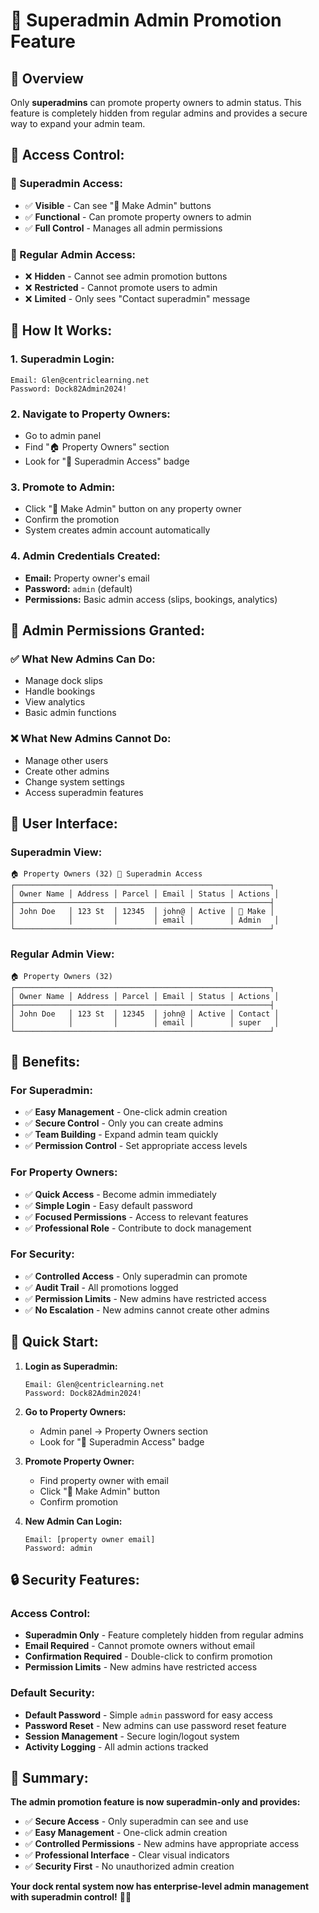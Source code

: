 # 👑 **Superadmin Admin Promotion Feature**

## 🎯 **Overview**

Only **superadmins** can promote property owners to admin status. This feature is completely hidden from regular admins and provides a secure way to expand your admin team.

## 🔐 **Access Control:**

### **👑 Superadmin Access:**
- ✅ **Visible** - Can see "👑 Make Admin" buttons
- ✅ **Functional** - Can promote property owners to admin
- ✅ **Full Control** - Manages all admin permissions

### **🔧 Regular Admin Access:**
- ❌ **Hidden** - Cannot see admin promotion buttons
- ❌ **Restricted** - Cannot promote users to admin
- ❌ **Limited** - Only sees "Contact superadmin" message

## 🚀 **How It Works:**

### **1. Superadmin Login:**
```
Email: Glen@centriclearning.net
Password: Dock82Admin2024!
```

### **2. Navigate to Property Owners:**
- Go to admin panel
- Find "🏠 Property Owners" section
- Look for "👑 Superadmin Access" badge

### **3. Promote to Admin:**
- Click "👑 Make Admin" button on any property owner
- Confirm the promotion
- System creates admin account automatically

### **4. Admin Credentials Created:**
- **Email:** Property owner's email
- **Password:** `admin` (default)
- **Permissions:** Basic admin access (slips, bookings, analytics)

## 🔧 **Admin Permissions Granted:**

### **✅ What New Admins Can Do:**
- Manage dock slips
- Handle bookings
- View analytics
- Basic admin functions

### **❌ What New Admins Cannot Do:**
- Manage other users
- Create other admins
- Change system settings
- Access superadmin features

## 📱 **User Interface:**

### **Superadmin View:**
```
🏠 Property Owners (32) 👑 Superadmin Access
┌─────────────────────────────────────────────────────────┐
│ Owner Name │ Address │ Parcel │ Email │ Status │ Actions │
├─────────────────────────────────────────────────────────┤
│ John Doe   │ 123 St  │ 12345  │ john@ │ Active │ 👑 Make │
│            │         │        │ email │        │ Admin   │
└─────────────────────────────────────────────────────────┘
```

### **Regular Admin View:**
```
🏠 Property Owners (32)
┌─────────────────────────────────────────────────────────┐
│ Owner Name │ Address │ Parcel │ Email │ Status │ Actions │
├─────────────────────────────────────────────────────────┤
│ John Doe   │ 123 St  │ 12345  │ john@ │ Active │ Contact │
│            │         │        │ email │        │ super   │
└─────────────────────────────────────────────────────────┘
```

## 🎯 **Benefits:**

### **For Superadmin:**
- ✅ **Easy Management** - One-click admin creation
- ✅ **Secure Control** - Only you can create admins
- ✅ **Team Building** - Expand admin team quickly
- ✅ **Permission Control** - Set appropriate access levels

### **For Property Owners:**
- ✅ **Quick Access** - Become admin immediately
- ✅ **Simple Login** - Easy default password
- ✅ **Focused Permissions** - Access to relevant features
- ✅ **Professional Role** - Contribute to dock management

### **For Security:**
- ✅ **Controlled Access** - Only superadmin can promote
- ✅ **Audit Trail** - All promotions logged
- ✅ **Permission Limits** - New admins have restricted access
- ✅ **No Escalation** - New admins cannot create other admins

## 🚀 **Quick Start:**

1. **Login as Superadmin:**
   ```
   Email: Glen@centriclearning.net
   Password: Dock82Admin2024!
   ```

2. **Go to Property Owners:**
   - Admin panel → Property Owners section
   - Look for "👑 Superadmin Access" badge

3. **Promote Property Owner:**
   - Find property owner with email
   - Click "👑 Make Admin" button
   - Confirm promotion

4. **New Admin Can Login:**
   ```
   Email: [property owner email]
   Password: admin
   ```

## 🔒 **Security Features:**

### **Access Control:**
- **Superadmin Only** - Feature completely hidden from regular admins
- **Email Required** - Cannot promote owners without email
- **Confirmation Required** - Double-click to confirm promotion
- **Permission Limits** - New admins have restricted access

### **Default Security:**
- **Default Password** - Simple `admin` password for easy access
- **Password Reset** - New admins can use password reset feature
- **Session Management** - Secure login/logout system
- **Activity Logging** - All admin actions tracked

## 🎉 **Summary:**

**The admin promotion feature is now superadmin-only and provides:**

- ✅ **Secure Access** - Only superadmin can see and use
- ✅ **Easy Management** - One-click admin creation
- ✅ **Controlled Permissions** - New admins have appropriate access
- ✅ **Professional Interface** - Clear visual indicators
- ✅ **Security First** - No unauthorized admin creation

**Your dock rental system now has enterprise-level admin management with superadmin control!** 👑✨
